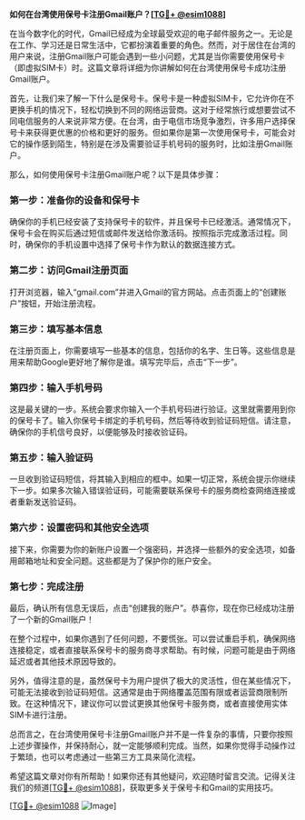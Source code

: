 **如何在台湾使用保号卡注册Gmail账户？[[TG💪+ @esim1088](https://t.me/s/esim1088)]**

在当今数字化的时代，Gmail已经成为全球最受欢迎的电子邮件服务之一。无论是在工作、学习还是日常生活中，它都扮演着重要的角色。然而，对于居住在台湾的用户来说，注册Gmail账户可能会遇到一些小问题，尤其是当你需要使用保号卡（即虚拟SIM卡）时。这篇文章将详细为你讲解如何在台湾使用保号卡成功注册Gmail账户。

首先，让我们来了解一下什么是保号卡。保号卡是一种虚拟SIM卡，它允许你在不更换手机的情况下，轻松切换到不同的网络运营商。这对于经常旅行或想要尝试不同电信服务的人来说非常方便。在台湾，由于电信市场竞争激烈，许多用户选择保号卡来获得更优惠的价格和更好的服务。但如果你是第一次使用保号卡，可能会对它的操作感到陌生，特别是在涉及需要验证手机号码的服务时，比如注册Gmail账户。

那么，如何使用保号卡注册Gmail账户呢？以下是具体步骤：

### 第一步：准备你的设备和保号卡

确保你的手机已经安装了支持保号卡的软件，并且保号卡已经激活。通常情况下，保号卡会在购买后通过短信或邮件发送给你激活码。按照指示完成激活过程。同时，确保你的手机设置中选择了保号卡作为默认的数据连接方式。

### 第二步：访问Gmail注册页面

打开浏览器，输入“gmail.com”并进入Gmail的官方网站。点击页面上的“创建账户”按钮，开始注册流程。

### 第三步：填写基本信息

在注册页面上，你需要填写一些基本的信息，包括你的名字、生日等。这些信息是用来帮助Google更好地了解你是谁。填写完毕后，点击“下一步”。

### 第四步：输入手机号码

这是最关键的一步。系统会要求你输入一个手机号码进行验证。这里就需要用到你的保号卡了。输入你保号卡绑定的手机号码，然后等待收到验证码短信。请注意，确保你的手机信号良好，以便能够及时接收验证码。

### 第五步：输入验证码

一旦收到验证码短信，将其输入到相应的框中。如果一切正常，系统会提示你继续下一步。如果多次输入错误验证码，可能需要联系保号卡的服务商检查网络连接或者重新发送验证码。

### 第六步：设置密码和其他安全选项

接下来，你需要为你的新账户设置一个强密码，并选择一些额外的安全选项，如备用邮箱地址和安全问题。这些都是为了保护你的账户安全。

### 第七步：完成注册

最后，确认所有信息无误后，点击“创建我的账户”。恭喜你，现在你已经成功注册了一个新的Gmail账户！

在整个过程中，如果你遇到了任何问题，不要慌张。可以尝试重启手机，确保网络连接稳定，或者直接联系保号卡的服务商寻求帮助。有时候，问题可能是由于网络延迟或者其他技术原因导致的。

另外，值得注意的是，虽然保号卡为用户提供了极大的灵活性，但在某些情况下，可能无法接收到验证码短信。这通常是由于网络覆盖范围有限或者运营商限制所致。在这种情况下，建议你可以尝试更换其他保号卡服务商，或者直接使用实体SIM卡进行注册。

总而言之，在台湾使用保号卡注册Gmail账户并不是一件复杂的事情，只要你按照上述步骤操作，并保持耐心，就一定能够顺利完成。当然，如果你觉得手动操作过于繁琐，也可以考虑通过一些第三方工具来简化流程。

希望这篇文章对你有所帮助！如果你还有其他疑问，欢迎随时留言交流。记得关注我们的频道[[TG💪+ @esim1088](https://t.me/s/esim1088)]，获取更多关于保号卡和Gmail的实用技巧。

[[TG💪+ @esim1088](https://t.me/s/esim1088) ![Image](https://i.postimg.cc/4NQfJmqS/Snipaste-2025-05-13-00-14-12.png)]